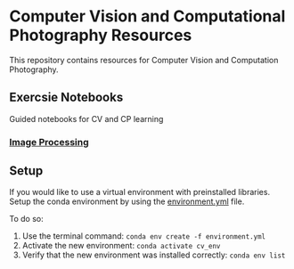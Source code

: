 # Computer Vision and Computational Photography Resources
This repository contains resources for Computer Vision and Computation Photography.

## Exercsie Notebooks
Guided notebooks for CV and CP learning
### [Image Processing](/image-processing)

## Setup

If you would like to use a virtual environment with preinstalled libraries. Setup the conda environment by using the [environment.yml](/environment.yml) file.

To do so:
1. Use the terminal command:
`conda env create -f environment.yml`
2. Activate the new environment:
`conda activate cv_env`
3. Verify that the new environment was installed correctly:
`conda env list`

